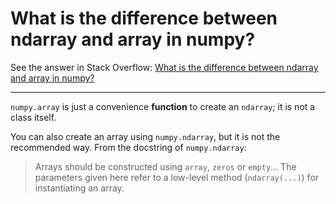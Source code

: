 # What is the difference between ndarray and array in numpy?

See the answer in Stack Overflow: [What is the difference between ndarray and array in numpy?](https://stackoverflow.com/questions/15879315/what-is-the-difference-between-ndarray-and-array-in-numpy)

---

`numpy.array` is just a convenience **function** to create an `ndarray`; it is not a class itself. 

You can also create an array using `numpy.ndarray`, but it is not the recommended way. From the docstring of `numpy.ndarray`: 

> Arrays should be constructed using `array`, `zeros` or `empty`... The parameters given here refer to a low-level method (`ndarray(...)`) for instantiating an array.

